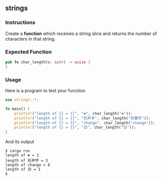 ## strings

### Instructions

Create a **function** which receives a string slice and returns the number of characters in that string.

### Expected Function

```rust
pub fn char_length(s: &str) -> usize {
}
```

### Usage

Here is a program to test your function.

```rust
use strings::*;

fn main() {
	println!("length of {} = {}", "❤", char_length("❤"));
	println!("length of {} = {}", "形声字", char_length("形聲字"));
	println!("length of {} = {}", "change", char_length("change"));
	println!("length of {} = {}", "😍", char_length("😍"));
}
```

And its output

```console
$ cargo run
length of ❤ = 1
length of 形声字 = 3
length of change = 6
length of 😍 = 1
$
```
